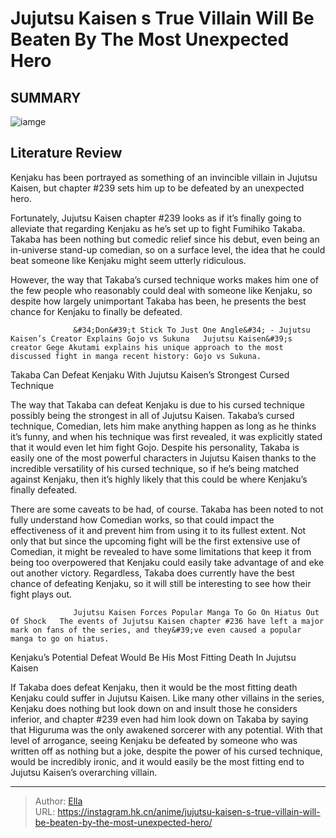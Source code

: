 # Jujutsu Kaisen s True Villain Will Be Beaten By The Most Unexpected Hero


## SUMMARY 

![iamge](https://static1.srcdn.com/wordpress/wp-content/uploads/2023/10/jujutsu-kaisen-takaba-and-kenjaku.jpg)

## Literature Review

Kenjaku has been portrayed as something of an invincible villain in Jujutsu Kaisen, but chapter #239 sets him up to be defeated by an unexpected hero.





Fortunately, Jujutsu Kaisen chapter #239 looks as if it’s finally going to alleviate that regarding Kenjaku as he’s set up to fight Fumihiko Takaba. Takaba has been nothing but comedic relief since his debut, even being an in-universe stand-up comedian, so on a surface level, the idea that he could beat someone like Kenjaku might seem utterly ridiculous.




          

However, the way that Takaba’s cursed technique works makes him one of the few people who reasonably could deal with someone like Kenjaku, so despite how largely unimportant Takaba has been, he presents the best chance for Kenjaku to finally be defeated.

                  &#34;Don&#39;t Stick To Just One Angle&#34; - Jujutsu Kaisen’s Creator Explains Gojo vs Sukuna   Jujutsu Kaisen&#39;s creator Gege Akutami explains his unique approach to the most discussed fight in manga recent history: Gojo vs Sukuna.   


 Takaba Can Defeat Kenjaku With Jujutsu Kaisen’s Strongest Cursed Technique 
          

The way that Takaba can defeat Kenjaku is due to his cursed technique possibly being the strongest in all of Jujutsu Kaisen. Takaba’s cursed technique, Comedian, lets him make anything happen as long as he thinks it’s funny, and when his technique was first revealed, it was explicitly stated that it would even let him fight Gojo. Despite his personality, Takaba is easily one of the most powerful characters in Jujutsu Kaisen thanks to the incredible versatility of his cursed technique, so if he’s being matched against Kenjaku, then it’s highly likely that this could be where Kenjaku’s finally defeated.




There are some caveats to be had, of course. Takaba has been noted to not fully understand how Comedian works, so that could impact the effectiveness of it and prevent him from using it to its fullest extent. Not only that but since the upcoming fight will be the first extensive use of Comedian, it might be revealed to have some limitations that keep it from being too overpowered that Kenjaku could easily take advantage of and eke out another victory. Regardless, Takaba does currently have the best chance of defeating Kenjaku, so it will still be interesting to see how their fight plays out.

                  Jujutsu Kaisen Forces Popular Manga To Go On Hiatus Out Of Shock   The events of Jujutsu Kaisen chapter #236 have left a major mark on fans of the series, and they&#39;ve even caused a popular manga to go on hiatus.   



 Kenjaku’s Potential Defeat Would Be His Most Fitting Death In Jujutsu Kaisen 
          




If Takaba does defeat Kenjaku, then it would be the most fitting death Kenjaku could suffer in Jujutsu Kaisen. Like many other villains in the series, Kenjaku does nothing but look down on and insult those he considers inferior, and chapter #239 even had him look down on Takaba by saying that Higuruma was the only awakened sorcerer with any potential. With that level of arrogance, seeing Kenjaku be defeated by someone who was written off as nothing but a joke, despite the power of his cursed technique, would be incredibly ironic, and it would easily be the most fitting end to Jujutsu Kaisen’s overarching villain.



---

> Author: [Ella](https://instagram.hk.cn/)  
> URL: https://instagram.hk.cn/anime/jujutsu-kaisen-s-true-villain-will-be-beaten-by-the-most-unexpected-hero/  

